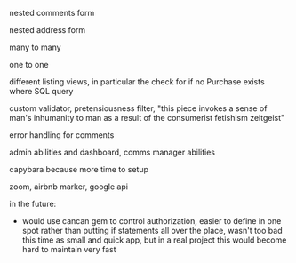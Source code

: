 nested comments form

nested address form

many to many

one to one

different listing views, in particular the check for if no Purchase exists where SQL query

custom validator, pretensiousness filter, "this piece invokes a sense of man's inhumanity to man as a result of the consumerist fetishism zeitgeist"

error handling for comments

admin abilities and dashboard, comms manager abilities

capybara because more time to setup

zoom, airbnb marker, google api

in the future:
- would use cancan gem to control authorization, easier to define in one spot rather than putting if statements all over the place, wasn't too bad this time as small and quick app, but in a real project this would become hard to maintain very fast

